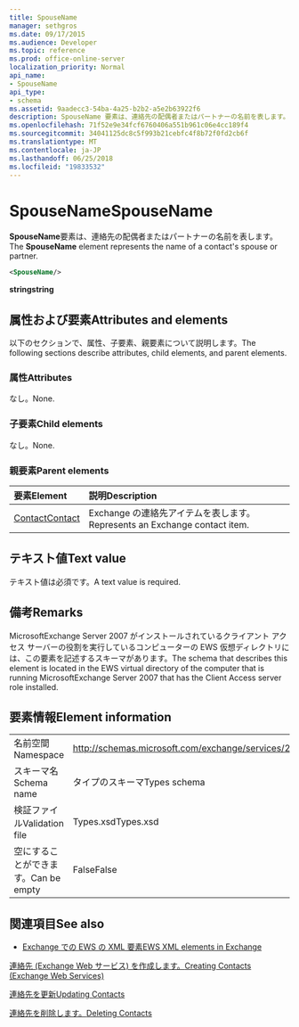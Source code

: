 ```yaml
---
title: SpouseName
manager: sethgros
ms.date: 09/17/2015
ms.audience: Developer
ms.topic: reference
ms.prod: office-online-server
localization_priority: Normal
api_name:
- SpouseName
api_type:
- schema
ms.assetid: 9aadecc3-54ba-4a25-b2b2-a5e2b63922f6
description: SpouseName 要素は、連絡先の配偶者またはパートナーの名前を表します。
ms.openlocfilehash: 71f52e9e34fcf6760406a551b961c06e4cc189f4
ms.sourcegitcommit: 34041125dc8c5f993b21cebfc4f8b72f0fd2cb6f
ms.translationtype: MT
ms.contentlocale: ja-JP
ms.lasthandoff: 06/25/2018
ms.locfileid: "19833532"
---
```

# <a name="spousename"></a><span data-ttu-id="878bf-103">SpouseName</span><span class="sxs-lookup"><span data-stu-id="878bf-103">SpouseName</span></span>

<span data-ttu-id="878bf-104">**SpouseName**要素は、連絡先の配偶者またはパートナーの名前を表します。</span><span class="sxs-lookup"><span data-stu-id="878bf-104">The **SpouseName** element represents the name of a contact's spouse or partner.</span></span> 
  
```xml
<SpouseName/>
```

 <span data-ttu-id="878bf-105">**string**</span><span class="sxs-lookup"><span data-stu-id="878bf-105">**string**</span></span>
## <a name="attributes-and-elements"></a><span data-ttu-id="878bf-106">属性および要素</span><span class="sxs-lookup"><span data-stu-id="878bf-106">Attributes and elements</span></span>

<span data-ttu-id="878bf-107">以下のセクションで、属性、子要素、親要素について説明します。</span><span class="sxs-lookup"><span data-stu-id="878bf-107">The following sections describe attributes, child elements, and parent elements.</span></span>
  
### <a name="attributes"></a><span data-ttu-id="878bf-108">属性</span><span class="sxs-lookup"><span data-stu-id="878bf-108">Attributes</span></span>

<span data-ttu-id="878bf-109">なし。</span><span class="sxs-lookup"><span data-stu-id="878bf-109">None.</span></span>
  
### <a name="child-elements"></a><span data-ttu-id="878bf-110">子要素</span><span class="sxs-lookup"><span data-stu-id="878bf-110">Child elements</span></span>

<span data-ttu-id="878bf-111">なし。</span><span class="sxs-lookup"><span data-stu-id="878bf-111">None.</span></span>
  
### <a name="parent-elements"></a><span data-ttu-id="878bf-112">親要素</span><span class="sxs-lookup"><span data-stu-id="878bf-112">Parent elements</span></span>

|<span data-ttu-id="878bf-113">**要素**</span><span class="sxs-lookup"><span data-stu-id="878bf-113">**Element**</span></span>|<span data-ttu-id="878bf-114">**説明**</span><span class="sxs-lookup"><span data-stu-id="878bf-114">**Description**</span></span>|
|:-----|:-----|
|[<span data-ttu-id="878bf-115">Contact</span><span class="sxs-lookup"><span data-stu-id="878bf-115">Contact</span></span>](contact.md) <br/> |<span data-ttu-id="878bf-116">Exchange の連絡先アイテムを表します。</span><span class="sxs-lookup"><span data-stu-id="878bf-116">Represents an Exchange contact item.</span></span>  <br/> |
   
## <a name="text-value"></a><span data-ttu-id="878bf-117">テキスト値</span><span class="sxs-lookup"><span data-stu-id="878bf-117">Text value</span></span>

<span data-ttu-id="878bf-118">テキスト値は必須です。</span><span class="sxs-lookup"><span data-stu-id="878bf-118">A text value is required.</span></span>
  
## <a name="remarks"></a><span data-ttu-id="878bf-119">備考</span><span class="sxs-lookup"><span data-stu-id="878bf-119">Remarks</span></span>

<span data-ttu-id="878bf-120">MicrosoftExchange Server 2007 がインストールされているクライアント アクセス サーバーの役割を実行しているコンピューターの EWS 仮想ディレクトリには、この要素を記述するスキーマがあります。</span><span class="sxs-lookup"><span data-stu-id="878bf-120">The schema that describes this element is located in the EWS virtual directory of the computer that is running MicrosoftExchange Server 2007 that has the Client Access server role installed.</span></span>
  
## <a name="element-information"></a><span data-ttu-id="878bf-121">要素情報</span><span class="sxs-lookup"><span data-stu-id="878bf-121">Element information</span></span>

|||
|:-----|:-----|
|<span data-ttu-id="878bf-122">名前空間</span><span class="sxs-lookup"><span data-stu-id="878bf-122">Namespace</span></span>  <br/> |http://schemas.microsoft.com/exchange/services/2006/types  <br/> |
|<span data-ttu-id="878bf-123">スキーマ名</span><span class="sxs-lookup"><span data-stu-id="878bf-123">Schema name</span></span>  <br/> |<span data-ttu-id="878bf-124">タイプのスキーマ</span><span class="sxs-lookup"><span data-stu-id="878bf-124">Types schema</span></span>  <br/> |
|<span data-ttu-id="878bf-125">検証ファイル</span><span class="sxs-lookup"><span data-stu-id="878bf-125">Validation file</span></span>  <br/> |<span data-ttu-id="878bf-126">Types.xsd</span><span class="sxs-lookup"><span data-stu-id="878bf-126">Types.xsd</span></span>  <br/> |
|<span data-ttu-id="878bf-127">空にすることができます。</span><span class="sxs-lookup"><span data-stu-id="878bf-127">Can be empty</span></span>  <br/> |<span data-ttu-id="878bf-128">False</span><span class="sxs-lookup"><span data-stu-id="878bf-128">False</span></span>  <br/> |
   
## <a name="see-also"></a><span data-ttu-id="878bf-129">関連項目</span><span class="sxs-lookup"><span data-stu-id="878bf-129">See also</span></span>



- [<span data-ttu-id="878bf-130">Exchange での EWS の XML 要素</span><span class="sxs-lookup"><span data-stu-id="878bf-130">EWS XML elements in Exchange</span></span>](ews-xml-elements-in-exchange.md)


[<span data-ttu-id="878bf-131">連絡先 (Exchange Web サービス) を作成します。</span><span class="sxs-lookup"><span data-stu-id="878bf-131">Creating Contacts (Exchange Web Services)</span></span>](http://msdn.microsoft.com/library/4845917e-70d1-481c-bbd7-011ec6571789%28Office.15%29.aspx)
  
[<span data-ttu-id="878bf-132">連絡先を更新</span><span class="sxs-lookup"><span data-stu-id="878bf-132">Updating Contacts</span></span>](http://msdn.microsoft.com/library/9a865953-b94a-4229-b632-2dee433314be%28Office.15%29.aspx)
  
[<span data-ttu-id="878bf-133">連絡先を削除します。</span><span class="sxs-lookup"><span data-stu-id="878bf-133">Deleting Contacts</span></span>](http://msdn.microsoft.com/library/fcc3dc84-cd3e-455e-a1a7-ae6921c9b588%28Office.15%29.aspx)

